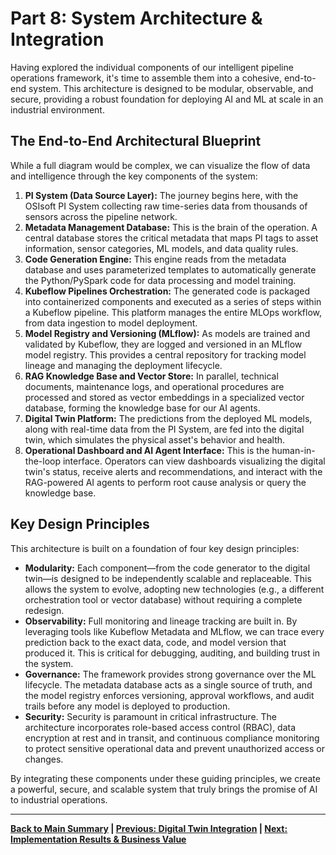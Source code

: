 # Part 8: System Architecture & Integration

Having explored the individual components of our intelligent pipeline operations framework, it's time to assemble them into a cohesive, end-to-end system. This architecture is designed to be modular, observable, and secure, providing a robust foundation for deploying AI and ML at scale in an industrial environment.

## The End-to-End Architectural Blueprint

While a full diagram would be complex, we can visualize the flow of data and intelligence through the key components of the system:

1.  **PI System (Data Source Layer):** The journey begins here, with the OSIsoft PI System collecting raw time-series data from thousands of sensors across the pipeline network.
2.  **Metadata Management Database:** This is the brain of the operation. A central database stores the critical metadata that maps PI tags to asset information, sensor categories, ML models, and data quality rules.
3.  **Code Generation Engine:** This engine reads from the metadata database and uses parameterized templates to automatically generate the Python/PySpark code for data processing and model training.
4.  **Kubeflow Pipelines Orchestration:** The generated code is packaged into containerized components and executed as a series of steps within a Kubeflow pipeline. This platform manages the entire MLOps workflow, from data ingestion to model deployment.
5.  **Model Registry and Versioning (MLflow):** As models are trained and validated by Kubeflow, they are logged and versioned in an MLflow model registry. This provides a central repository for tracking model lineage and managing the deployment lifecycle.
6.  **RAG Knowledge Base and Vector Store:** In parallel, technical documents, maintenance logs, and operational procedures are processed and stored as vector embeddings in a specialized vector database, forming the knowledge base for our AI agents.
7.  **Digital Twin Platform:** The predictions from the deployed ML models, along with real-time data from the PI System, are fed into the digital twin, which simulates the physical asset's behavior and health.
8.  **Operational Dashboard and AI Agent Interface:** This is the human-in-the-loop interface. Operators can view dashboards visualizing the digital twin's status, receive alerts and recommendations, and interact with the RAG-powered AI agents to perform root cause analysis or query the knowledge base.

## Key Design Principles

This architecture is built on a foundation of four key design principles:

*   **Modularity:** Each component—from the code generator to the digital twin—is designed to be independently scalable and replaceable. This allows the system to evolve, adopting new technologies (e.g., a different orchestration tool or vector database) without requiring a complete redesign.
*   **Observability:** Full monitoring and lineage tracking are built in. By leveraging tools like Kubeflow Metadata and MLflow, we can trace every prediction back to the exact data, code, and model version that produced it. This is critical for debugging, auditing, and building trust in the system.
*   **Governance:** The framework provides strong governance over the ML lifecycle. The metadata database acts as a single source of truth, and the model registry enforces versioning, approval workflows, and audit trails before any model is deployed to production.
*   **Security:** Security is paramount in critical infrastructure. The architecture incorporates role-based access control (RBAC), data encryption at rest and in transit, and continuous compliance monitoring to protect sensitive operational data and prevent unauthorized access or changes.

By integrating these components under these guiding principles, we create a powerful, secure, and scalable system that truly brings the promise of AI to industrial operations.

---

**[Back to Main Summary](./00_main_summary.md) | [Previous: Digital Twin Integration](./07_digital_twin_integration.md) | [Next: Implementation Results & Business Value](./09_business_value.md)**